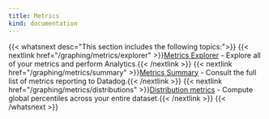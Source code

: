 ```yaml
---
title: Metrics
kind: documentation
---
```


{{< whatsnext desc="This section includes the following topics:">}}
    {{< nextlink href="/graphing/metrics/explorer" >}}<u>Metrics Explorer</u> - Explore all of your metrics and perform Analytics.{{< /nextlink >}}
    {{< nextlink href="/graphing/metrics/summary" >}}<u>Metrics Summary</u> - Consult the full list of metrics reporting to Datadog.{{< /nextlink >}}
    {{< nextlink href="/graphing/metrics/distributions" >}}<u>Distribution metrics</u> - Compute global percentiles across your entire dataset.{{< /nextlink >}}
{{< /whatsnext >}}
